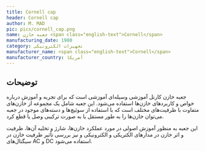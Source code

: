 ```yaml
---
title: Cornell cap
header: Cornell cap
author: M. MAD
pic: pics/cornell_cap.png
name: جعبه خازن <span class="english-text">Cornell</span>
manufacturing_date: 1980
category: تجهیزات الکترونیکی
manufacturer_name: <span class="english-text">Cornell</span>
manufacturer_country: آمریکا
---
```


<h2 class="fa-IR-explanation-header">توضیحات</h2>
<p>
جعبه خازن کارنل آموزشی وسیله‌ای آموزشی است که برای تجربه و آموزش درباره خواص و
کاربردهای خازن‌ها استفاده می‌شود. این جعبه شامل یک مجموعه از خازن‌های متفاوت
با ظرفیت‌های مختلف است که با استفاده از سوئیچ‌ها و دسته‌های موجود در جعبه
می‌توان خازن‌ها را به طور مستقل یا به صورت ترکیبی وصل یا قطع کرد.
</p>
<p>
این جعبه به منظور آموزش اصولی در مورد عملکرد خازن‌ها، شارژ و تخلیه آن‌ها،
ظرفیت و اثر خازن در مدارهای الکتریکی و الکترونیکی و نیز بررسی تأثیر ظرفیت خازن
در سیگنال‌های
<span class="english-text">AC</span>
و
<span class="english-text">DC</span>
استفاده می‌شود.
</p>
